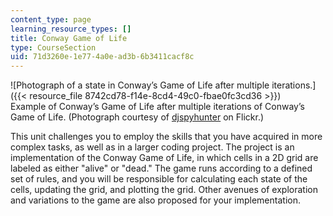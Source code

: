 ```yaml
---
content_type: page
learning_resource_types: []
title: Conway Game of Life
type: CourseSection
uid: 71d3260e-1e77-4a0e-ad3b-6b3411cacf8c
---
```


![Photograph of a state in Conway’s Game of Life after multiple iterations.]({{< resource_file 8742cd78-f14e-8cd4-49c0-fbae0fc3cd36 >}})  
Example of Conway’s Game of Life after multiple iterations of Conway’s Game of Life. (Photograph courtesy of [djspyhunter](http://www.flickr.com/photos/djspyhunter/7271730706/in/photostream/) on Flickr.)

This unit challenges you to employ the skills that you have acquired in more complex tasks, as well as in a larger coding project. The project is an implementation of the Conway Game of Life, in which cells in a 2D grid are labeled as either "alive" or "dead." The game runs according to a defined set of rules, and you will be responsible for calculating each state of the cells, updating the grid, and plotting the grid. Other avenues of exploration and variations to the game are also proposed for your implementation.